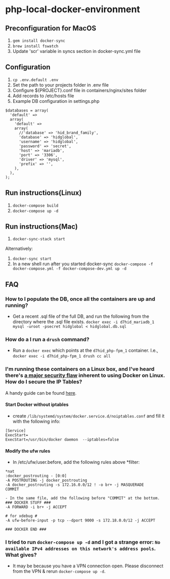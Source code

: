 # php-local-docker-environment

## Preconfiguration for MacOS
1. ```gem install docker-sync```
2. ```brew install fswatch```
3. Update 'scr' variable in syncs section in docker-sync.yml file

## Configuration

1. ```cp .env.default .env```
2. Set the path to your projects folder in .env file
3. Configure ${PROJECT}.conf file in containers/nginx/sites folder
4. Add records to /etc/hosts file	
5. Example DB configuration in settings.php

```
$databases = array(
  'default' =>
  array(
    'default' =>
    array(
      //'database' => 'hid_brand_family',
      'database' => 'hidglobal',
      'username' => 'hidglobal',
      'password' => 'secret',
      'host' => 'mariadb',
      'port' => '3306',
      'driver' => 'mysql',
      'prefix' => '',
    ),
  ),
);
```


## Run instructions(Linux)
1. ```docker-compose build```
2. ```docker-compose up -d```

## Run instructions(Mac)
1. ```docker-sync-stack start```

Alternatively:

1. ```docker-sync start```
2. In a new shell run after you started docker-sync 
```docker-compose -f docker-compose.yml -f docker-compose-dev.yml up -d```



## FAQ
### How to I populate the DB, once all the containers are up and running?
- Get a recent .sql file of the full DB, and run the following from the directory where the .sql file exists.
```docker exec -i d7hid_mariadb_1 mysql -uroot -psecret hidglobal < hidglobal.db.sql```
### How do a I run a ```drush``` command?
-  Run a ```docker exec``` which points at the ```d7hid_php-fpm_1``` container. I.e.,
```docker exec -i d7hid_php-fpm_1 drush cc all```
### I'm running these containers on a Linux box, and I've heard there's [a major security flaw](http://blog.viktorpetersson.com/post/101707677489/the-dangers-of-ufw-docker) inherent to using Docker on Linux. How do I secure the IP Tables? 
A handy guide can be found [here](https://svenv.nl/unixandlinux/dockerufw).

#### Start Docker without iptables
- create ```/lib/systemd/system/docker.service.d/noiptables.conf``` and fill it with the following info:
```
[Service]
ExecStart=
ExecStart=/usr/bin/docker daemon  --iptables=false
```
#### Modify the ufw rules
- In /etc/ufw/user.before, add the following rules above *filter:
```
*nat
:docker_postrouting - [0:0]
-A POSTROUTING -j docker_postrouting
-A docker_postrouting -s 172.16.0.0/12 ! -o br+ -j MASQUERADE
COMMIT

- In the same file, add the following before "COMMIT" at the bottom.
### DOCKER STUFF ###
-A FORWARD -i br+ -j ACCEPT

# for xdebug #
-A ufw-before-input -p tcp --dport 9000 -s 172.18.0.0/12 -j ACCEPT

### DOCKER END ###
```
### I tried to run ```docker-compose up -d``` and I got a strange error: ```No available IPv4 addresses on this network's address pools```. What gives?
- It may be because you have a VPN connection open. Please disconnect from the VPN & rerun ```docker-compose up -d```.